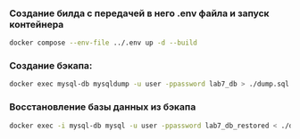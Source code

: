 ### Создание билда с передачей в него .env файла и запуск контейнера

```bash
docker compose --env-file ../.env up -d --build
```

### Создание бэкапа:

```bash
docker exec mysql-db mysqldump -u user -ppassword lab7_db > ./dump.sql
```

### Восстановление базы данных из бэкапа

```bash
docker exec -i mysql-db mysql -u user -ppassword lab7_db_restored < ./dump.sql
```

